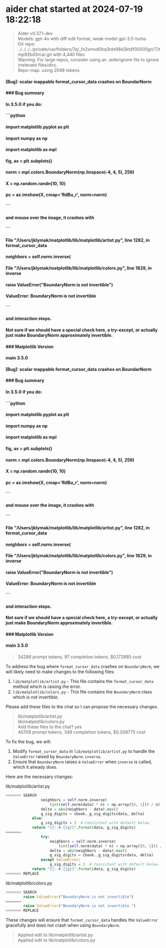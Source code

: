 
# aider chat started at 2024-07-19 18:22:18

> Aider v0.37.1-dev  
> Models: gpt-4o with diff edit format, weak model gpt-3.5-turbo  
> Git repo: ../../../../private/var/folders/7q/_fx2smvd0hq3nkt98d3kt4f00000gn/T/tmp92bd3rca/.git with 4,440 files  
> Warning: For large repos, consider using an .aiderignore file to ignore irrelevant files/dirs.  
> Repo-map: using 2048 tokens  

#### [Bug]: scalar mappable format_cursor_data crashes on BoundarNorm  
#### ### Bug summary  
####   
#### In 3.5.0 if you do:  
####   
#### ```python  
#### import matplotlib.pyplot as plt  
#### import numpy as np  
#### import matplotlib as mpl  
####   
#### fig, ax = plt.subplots()  
#### norm = mpl.colors.BoundaryNorm(np.linspace(-4, 4, 5), 256)  
#### X = np.random.randn(10, 10)  
#### pc = ax.imshow(X, cmap='RdBu_r', norm=norm)  
#### ```  
####   
#### and mouse over the image, it crashes with  
####   
#### ```  
#### File "/Users/jklymak/matplotlib/lib/matplotlib/artist.py", line 1282, in format_cursor_data  
####     neighbors = self.norm.inverse(  
####   File "/Users/jklymak/matplotlib/lib/matplotlib/colors.py", line 1829, in inverse  
####     raise ValueError("BoundaryNorm is not invertible")  
#### ValueError: BoundaryNorm is not invertible  
#### ```  
####   
#### and interaction stops.    
####   
#### Not sure if we should have a special check here, a try-except, or actually just make BoundaryNorm approximately invertible.    
####   
####   
#### ### Matplotlib Version  
####   
#### main 3.5.0  
####   
####   
#### [Bug]: scalar mappable format_cursor_data crashes on BoundarNorm  
#### ### Bug summary  
####   
#### In 3.5.0 if you do:  
####   
#### ```python  
#### import matplotlib.pyplot as plt  
#### import numpy as np  
#### import matplotlib as mpl  
####   
#### fig, ax = plt.subplots()  
#### norm = mpl.colors.BoundaryNorm(np.linspace(-4, 4, 5), 256)  
#### X = np.random.randn(10, 10)  
#### pc = ax.imshow(X, cmap='RdBu_r', norm=norm)  
#### ```  
####   
#### and mouse over the image, it crashes with  
####   
#### ```  
#### File "/Users/jklymak/matplotlib/lib/matplotlib/artist.py", line 1282, in format_cursor_data  
####     neighbors = self.norm.inverse(  
####   File "/Users/jklymak/matplotlib/lib/matplotlib/colors.py", line 1829, in inverse  
####     raise ValueError("BoundaryNorm is not invertible")  
#### ValueError: BoundaryNorm is not invertible  
#### ```  
####   
#### and interaction stops.    
####   
#### Not sure if we should have a special check here, a try-except, or actually just make BoundaryNorm approximately invertible.    
####   
####   
#### ### Matplotlib Version  
####   
#### main 3.5.0  
####   
####  
> 34286 prompt tokens, 97 completion tokens, $0.172885 cost  

To address the bug where `format_cursor_data` crashes on `BoundaryNorm`, we will likely need to make changes to the following files:

1. `lib/matplotlib/artist.py` - This file contains the `format_cursor_data` method which is raising the error.
2. `lib/matplotlib/colors.py` - This file contains the `BoundaryNorm` class which is not invertible.

Please add these files to the chat so I can propose the necessary changes.

> lib/matplotlib/artist.py  
> lib/matplotlib/colors.py  
> Add these files to the chat? yes  
> 40708 prompt tokens, 349 completion tokens, $0.208775 cost  

To fix the bug, we will:

1. Modify `format_cursor_data` in `lib/matplotlib/artist.py` to handle the `ValueError` raised by `BoundaryNorm.inverse`.
2. Ensure that `BoundaryNorm` raises a `ValueError` when `inverse` is called, which it already does.

Here are the necessary changes:

lib/matplotlib/artist.py
```python
<<<<<<< SEARCH
                neighbors = self.norm.inverse(
                    (int(self.norm(data) * n) + np.array([0, 1])) / n)
                delta = abs(neighbors - data).max()
                g_sig_digits = cbook._g_sig_digits(data, delta)
            else:
                g_sig_digits = 3  # Consistent with default below.
            return "[{:-#.{}g}]".format(data, g_sig_digits)
=======
                try:
                    neighbors = self.norm.inverse(
                        (int(self.norm(data) * n) + np.array([0, 1])) / n)
                    delta = abs(neighbors - data).max()
                    g_sig_digits = cbook._g_sig_digits(data, delta)
                except ValueError:
                    g_sig_digits = 3  # Consistent with default below.
            return "[{:-#.{}g}]".format(data, g_sig_digits)
>>>>>>> REPLACE
```

lib/matplotlib/colors.py
```python
<<<<<<< SEARCH
        raise ValueError("BoundaryNorm is not invertible")
=======
        raise ValueError("BoundaryNorm is not invertible.")
>>>>>>> REPLACE
```

These changes will ensure that `format_cursor_data` handles the `ValueError` gracefully and does not crash when using `BoundaryNorm`.

> Applied edit to lib/matplotlib/artist.py  
> Applied edit to lib/matplotlib/colors.py  
